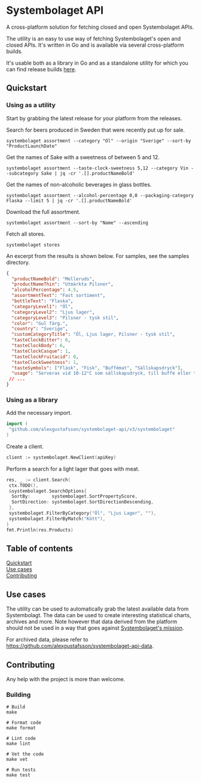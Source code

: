 # Systembolaget API

A cross-platform solution for fetching closed and open Systembolaget APIs.

The utility is an easy to use way of fetching Systembolaget's open and closed
APIs. It's written in Go and is available via several cross-platform builds.

It's usable both as a library in Go and as a standalone utility for which you
can find release builds
[here](https://github.com/AlexGustafsson/systembolaget-api-fetch/releases/).

## Quickstart

### Using as a utility

Start by grabbing the latest release for your platform from the releases.

Search for beers produced in Sweden that were recently put up for sale.

```shell
systembolaget assortment --category "Öl" --origin "Sverige" --sort-by "ProductLaunchDate"
```

Get the names of Sake with a sweetness of between 5 and 12.

```shell
systembolaget assortment --taste-clock-sweetness 5,12 --category Vin --subcategory Sake | jq -cr '.[].productNameBold'
```

Get the names of non-alcoholic beverages in glass bottles.

```shell
systembolaget assortment --alcohol-percentage 0,0 --packaging-category Flaska --limit 5 | jq -cr '.[].productNameBold'
```

Download the full assortment.

```shell
systembolaget assortment --sort-by "Name" --ascending
```

Fetch all stores.

```shell
systembolaget stores
```

An excerpt from the results is shown below. For samples, see the samples
directory.

```json
{
  "productNameBold": "Melleruds",
  "productNameThin": "Utmärkta Pilsner",
  "alcoholPercentage": 4.5,
  "assortmentText": "Fast sortiment",
  "bottleText": "Flaska",
  "categoryLevel1": "Öl",
  "categoryLevel2": "Ljus lager",
  "categoryLevel3": "Pilsner - tysk stil",
  "color": "Gul färg.",
  "country": "Sverige",
  "customCategoryTitle": "Öl, Ljus lager, Pilsner - tysk stil",
  "tasteClockBitter": 6,
  "tasteClockBody": 6,
  "tasteClockCasque": 1,
  "tasteClockFruitacid": 0,
  "tasteClockSweetness": 1,
  "tasteSymbols": ["Fläsk", "Fisk", "Buffémat", "Sällskapsdryck"],
  "usage": "Serveras vid 10-12°C som sällskapsdryck, till buffé eller till rätter av fisk eller ljust kött. "
 // ...
}
```

### Using as a library

Add the necessary import.

```go
import (
 "github.com/alexgustafsson/systembolaget-api/v3/systembolaget"
)
```

Create a client.

```go
client := systembolaget.NewClient(apiKey)
```

Perform a search for a light lager that goes with meat.

```go
res, _ := client.Search(
 ctx.TODO(),
 &systembolaget.SearchOptions{
  SortBy:        systembolaget.SortPropertyScore,
  SortDirection: systembolaget.SortDirectionDescending,
 },
 systembolaget.FilterByCategory("Öl", "Ljus Lager", ""),
 systembolaget.FilterByMatch("Kött"),
)
fmt.Println(res.Products)
```

## Table of contents

[Quickstart](#quickstart)<br/>
[Use cases](#use-cases)<br/>
[Contributing](#contributing)

## Use cases

The utility can be used to automatically grab the latest available data from
Systembolagt. The data can be used to create interesting statistical charts,
archives and more. Note however that data derived from the platform should not
be used in a way that goes against
[Systembolaget's mission](https://www.omsystembolaget.se/english/systembolaget-explained/).

For archived data, please refer to <https://github.com/alexgustafsson/systembolaget-api-data>.

## Contributing

Any help with the project is more than welcome.

### Building

```shell
# Build
make

# Format code
make format

# Lint code
make lint

# Vet the code
make vet

# Run tests
make test
```
